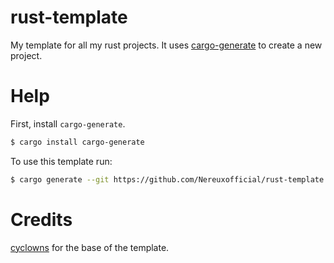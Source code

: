 # rust-template
My template for all my rust projects. It uses [cargo-generate](https://github.com/cargo-generate/cargo-generate) to create a new project.

# Help

First, install `cargo-generate`.
```bash
$ cargo install cargo-generate
```

To use this template run:
```bash
$ cargo generate --git https://github.com/Nereuxofficial/rust-template
```

# Credits
[cyclowns](https://github.com/cyclowns) for the base of the template.
